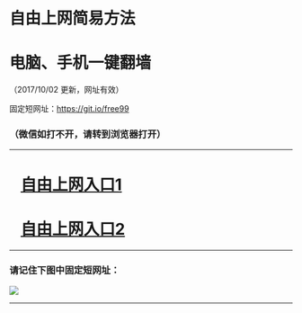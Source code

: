 ﻿# 自由上网简易方法

# 电脑、手机一键翻墙

（2017/10/02 更新，网址有效）

固定短网址：https://git.io/free99

### （微信如打不开，请转到浏览器打开）


***





# &nbsp;&nbsp; <a href="http://ft259759771.fwtz-zhenx1001.xyz/fwqtz01.html?t=100200131769 " target="_blank">自由上网入口1</a>
# &nbsp;&nbsp; <a href="http://ft3146011164.fw-tzzhen1002.xyz/fwqtz02.html?t=10020018650 " target="_blank">自由上网入口2</a>
***

### 请记住下图中固定短网址：

<img src="https://s3-us-west-2.amazonaws.com/fwq-1001/yjfq-20170905okok.png" /> 


***

